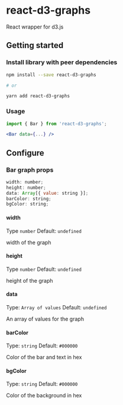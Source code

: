 # react-d3-graphs

React wrapper for d3.js

## Getting started

### Install library with peer dependencies

```bash
npm install --save react-d3-graphs

# or

yarn add react-d3-graphs
```

### Usage

```jsx
import { Bar } from 'react-d3-graphs';

<Bar data={...} />
```

## Configure

### Bar graph props

```js
width: number;
height: number;
data: Array[{ value: string }];
barColor: string;
bgColor: string;
```

#### width

Type `number`
Default: `undefined`

width of the graph

#### height

Type `number`
Default: `undefined`

height of the graph

#### data

Type: `Array of values`
Default: `undefined`

An array of values for the graph

#### barColor

Type: `string`
Default: `#000000`

Color of the bar and text in hex

#### bgColor

Type: `string`
Default: `#000000`

Color of the background in hex
